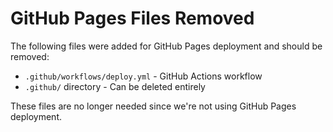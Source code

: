 # GitHub Pages Files Removed

The following files were added for GitHub Pages deployment and should be removed:

- `.github/workflows/deploy.yml` - GitHub Actions workflow
- `.github/` directory - Can be deleted entirely

These files are no longer needed since we're not using GitHub Pages deployment.
